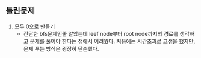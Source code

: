 ## 틀린문제
1. 모두 0으로 만들기
    - 간단한 bfs문제인줄 알았는데 leef node부터 root node까지의 경로를 생각하고 문제를 풀어야 한다는 점에서 어려웠다.
    처음에는 시간초과로 고생을 했지만, 문제 푸는 방식은 굉장히 단순했다.